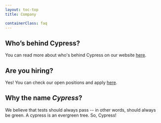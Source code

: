 ```yaml
---
layout: toc-top
title: Company

containerClass: faq
---
```


## <Icon name="angle-right"></Icon> Who’s behind Cypress?

You can read more about who's behind Cypress on our website [here](https://www.cypress.io/about/).

## <Icon name="angle-right"></Icon> Are you hiring?

Yes! You can check our open positions and apply [here](https://www.cypress.io/jobs/).

## <Icon name="angle-right"></Icon> Why the name *Cypress*?

We believe that tests should always pass -- in other words, should always be green. A cypress is an evergreen tree. So, Cypress! <Icon name="tree" color="green"></Icon>
